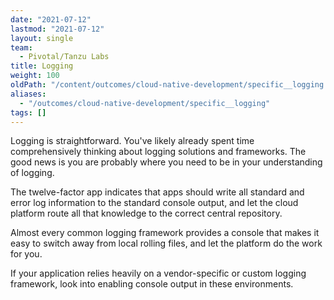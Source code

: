 ```yaml
---
date: "2021-07-12"
lastmod: "2021-07-12"
layout: single
team:
  - Pivotal/Tanzu Labs
title: Logging
weight: 100
oldPath: "/content/outcomes/cloud-native-development/specific__logging.md"
aliases:
  - "/outcomes/cloud-native-development/specific__logging"
tags: []
---
```


Logging is straightforward. You've likely already spent time comprehensively thinking about logging solutions and frameworks. The good news is you are probably where you need to be in your understanding of logging.

The twelve-factor app indicates that apps should write all standard and error log information to the standard console output, and let the cloud platform route all that knowledge to the correct central repository.

Almost every common logging framework provides a console that makes it easy to switch away from local rolling files, and let the platform do the work for you.

If your application relies heavily on a vendor-specific or custom logging framework, look into enabling console output in these environments.
